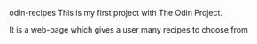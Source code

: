 odin-recipes
This is my first project with The Odin Project.

It is a web-page which gives a user many recipes to choose from